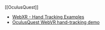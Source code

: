 [[OculusQuest]]

- [WebXR - Hand Tracking Examples](https://webxr-handtracking.vercel.app/)
- [OculusQuest WebVR hand-tracking demo](https://wakufactory.jp/wxr/w/oculushand.html)
